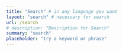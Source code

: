 ```yaml
---
title: "Search" # in any language you want
layout: "search" # necessary for search
url: /search
# description: "Description for Search"
summary: "search"
placeholder: "try a keyword or phrase"
---
```

